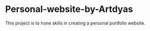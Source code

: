 # Personal-website-by-Artdyas
This project is to hone skills in creating a personal portfolio website.

